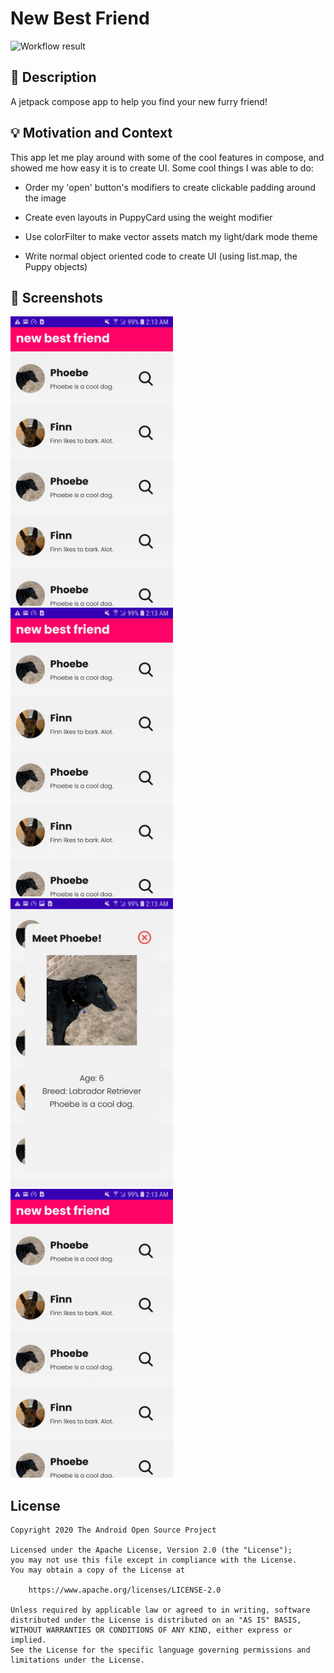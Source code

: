 # New Best Friend

<!--- Replace <OWNER> with your Github Username and <REPOSITORY> with the name of your repository. -->
<!--- You can find both of these in the url bar when you open your repository in github. -->
![Workflow result](https://github.com/ichen2/new-best-friend/workflows/Check/badge.svg)


## :scroll: Description
<!--- Describe your app in one or two sentences -->
A jetpack compose app to help you find your new furry friend!


## :bulb: Motivation and Context
<!--- Optionally point readers to interesting parts of your submission. -->
<!--- What are you especially proud of? -->
This app let me play around with some of the cool features in compose, and showed me how easy it is to create UI.
Some cool things I was able to do:

- Order my 'open' button's modifiers to create clickable padding around the image

- Create even layouts in PuppyCard using the weight modifier

- Use colorFilter to make vector assets match my light/dark mode theme

- Write normal object oriented code to create UI (using list.map, the Puppy objects)

## :camera_flash: Screenshots
<!-- You can add more screenshots here if you like -->
<img src="/results/screenshot_2.png" width="260">&emsp;<img src="/results/screenshot_2.png" width="260">
<img src="/results/screenshot_1.png" width="260">&emsp;<img src="/results/screenshot_2.png" width="260">

## License
```
Copyright 2020 The Android Open Source Project

Licensed under the Apache License, Version 2.0 (the "License");
you may not use this file except in compliance with the License.
You may obtain a copy of the License at

    https://www.apache.org/licenses/LICENSE-2.0

Unless required by applicable law or agreed to in writing, software
distributed under the License is distributed on an "AS IS" BASIS,
WITHOUT WARRANTIES OR CONDITIONS OF ANY KIND, either express or implied.
See the License for the specific language governing permissions and
limitations under the License.
```